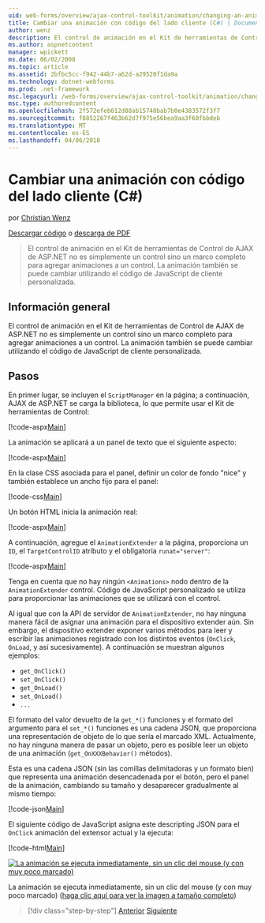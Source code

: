 ```yaml
---
uid: web-forms/overview/ajax-control-toolkit/animation/changing-an-animation-using-client-side-code-cs
title: Cambiar una animación con código del lado cliente (C#) | Documentos de Microsoft
author: wenz
description: El control de animación en el Kit de herramientas de Control de AJAX de ASP.NET no es simplemente un control sino un marco completo para agregar animaciones a un control. También puede la animación...
ms.author: aspnetcontent
manager: wpickett
ms.date: 06/02/2008
ms.topic: article
ms.assetid: 2bfbc5cc-f942-44b7-a62d-a29520f1da9a
ms.technology: dotnet-webforms
ms.prod: .net-framework
msc.legacyurl: /web-forms/overview/ajax-control-toolkit/animation/changing-an-animation-using-client-side-code-cs
msc.type: authoredcontent
ms.openlocfilehash: 2f572efeb012d88ab15740bab7b0e4383572f3f7
ms.sourcegitcommit: f8852267f463b62d7f975e56bea9aa3f68fbbdeb
ms.translationtype: MT
ms.contentlocale: es-ES
ms.lasthandoff: 04/06/2018
---
```

<a name="changing-an-animation-using-client-side-code-c"></a>Cambiar una animación con código del lado cliente (C#)
====================
por [Christian Wenz](https://github.com/wenz)

[Descargar código](http://download.microsoft.com/download/f/9/a/f9a26acd-8df4-4484-8a18-199e4598f411/Animation11.cs.zip) o [descarga de PDF](http://download.microsoft.com/download/6/7/1/6718d452-ff89-4d3f-a90e-c74ec2d636a3/animation11CS.pdf)

> El control de animación en el Kit de herramientas de Control de AJAX de ASP.NET no es simplemente un control sino un marco completo para agregar animaciones a un control. La animación también se puede cambiar utilizando el código de JavaScript de cliente personalizada.


## <a name="overview"></a>Información general

El control de animación en el Kit de herramientas de Control de AJAX de ASP.NET no es simplemente un control sino un marco completo para agregar animaciones a un control. La animación también se puede cambiar utilizando el código de JavaScript de cliente personalizada.

## <a name="steps"></a>Pasos

En primer lugar, se incluyen el `ScriptManager` en la página; a continuación, AJAX de ASP.NET se carga la biblioteca, lo que permite usar el Kit de herramientas de Control:

[!code-aspx[Main](changing-an-animation-using-client-side-code-cs/samples/sample1.aspx)]

La animación se aplicará a un panel de texto que el siguiente aspecto:

[!code-aspx[Main](changing-an-animation-using-client-side-code-cs/samples/sample2.aspx)]

En la clase CSS asociada para el panel, definir un color de fondo "nice" y también establece un ancho fijo para el panel:

[!code-css[Main](changing-an-animation-using-client-side-code-cs/samples/sample3.css)]

Un botón HTML inicia la animación real:

[!code-aspx[Main](changing-an-animation-using-client-side-code-cs/samples/sample4.aspx)]

A continuación, agregue el `AnimationExtender` a la página, proporciona un `ID`, el `TargetControlID` atributo y el obligatoria `runat="server"`:

[!code-aspx[Main](changing-an-animation-using-client-side-code-cs/samples/sample5.aspx)]

Tenga en cuenta que no hay ningún `<Animations>` nodo dentro de la `AnimationExtender` control. Código de JavaScript personalizado se utiliza para proporcionar las animaciones que se utilizará con el control.

Al igual que con la API de servidor de `AnimationExtender`, no hay ninguna manera fácil de asignar una animación para el dispositivo extender aún. Sin embargo, el dispositivo extender exponer varios métodos para leer y escribir las animaciones registrado con los distintos eventos (`OnClick`, `OnLoad`, y así sucesivamente). A continuación se muestran algunos ejemplos:

- `get_OnClick()`
- `set_OnClick()`
- `get_OnLoad()`
- `set_OnLoad()`
- `...`

El formato del valor devuelto de la `get_*()` funciones y el formato del argumento para el `set_*()` funciones es una cadena JSON, que proporciona una representación de objeto de lo que sería el marcado XML. Actualmente, no hay ninguna manera de pasar un objeto, pero es posible leer un objeto de una animación (`get_OnXXXBehavior()` métodos).

Esta es una cadena JSON (sin las comillas delimitadoras y un formato bien) que representa una animación desencadenada por el botón, pero el panel de la animación, cambiando su tamaño y desaparecer gradualmente al mismo tiempo:

[!code-json[Main](changing-an-animation-using-client-side-code-cs/samples/sample6.json)]

El siguiente código de JavaScript asigna este descripting JSON para el `OnClick` animación del extensor actual y la ejecuta:

[!code-html[Main](changing-an-animation-using-client-side-code-cs/samples/sample7.html)]


[![La animación se ejecuta inmediatamente, sin un clic del mouse (y con muy poco marcado)](changing-an-animation-using-client-side-code-cs/_static/image2.png)](changing-an-animation-using-client-side-code-cs/_static/image1.png)

La animación se ejecuta inmediatamente, sin un clic del mouse (y con muy poco marcado) ([haga clic aquí para ver la imagen a tamaño completo](changing-an-animation-using-client-side-code-cs/_static/image3.png))

> [!div class="step-by-step"]
> [Anterior](executing-animations-using-client-side-code-cs.md)
> [Siguiente](animating-an-updatepanel-control-cs.md)
